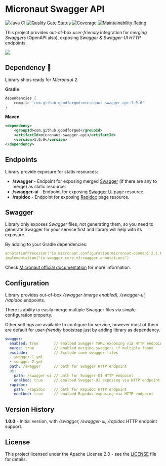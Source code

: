 # Micronaut Swagger API

![Java CI](https://github.com/GoodforGod/micronaut-swagger-api/workflows/Java%20CI/badge.svg)
[![Quality Gate Status](https://sonarcloud.io/api/project_badges/measure?project=GoodforGod_micronaut-swagger-api&metric=alert_status)](https://sonarcloud.io/dashboard?id=GoodforGod_micronaut-arangodb)
[![Coverage](https://sonarcloud.io/api/project_badges/measure?project=GoodforGod_micronaut-swagger-api&metric=coverage)](https://sonarcloud.io/dashboard?id=GoodforGod_micronaut-arangodb)
[![Maintainability Rating](https://sonarcloud.io/api/project_badges/measure?project=GoodforGod_micronaut-swagger-api&metric=sqale_rating)](https://sonarcloud.io/dashboard?id=GoodforGod_micronaut-arangodb)

This project provides out-of-box *user-friendly* integration for *merging Swaggers* (OpenAPI also), exposing *Swagger & Swagger-UI HTTP* endpoints.

![](https://media.giphy.com/media/HNOzdIugRSx8FnDKWR/giphy.gif)

## Dependency :rocket:

Library ships ready for *Micronaut 2*.

**Gradle**
```groovy
dependencies {
    compile 'com.github.goodforgod:micronaut-swagger-api:1.0.0'
}
```

**Maven**
```xml
<dependency>
    <groupId>com.github.goodforgod</groupId>
    <artifactId>micronaut-swagger-api</artifactId>
    <version>1.0.0</version>
</dependency>
```

## Endpoints

Library provide exposure for statis resources:
- **/swagger** - Endpoint for exposing merged [Swagger](https://swagger.io/docs/specification/basic-structure/) (if there are any to merge) as static resource.
- **/swagger-ui** - Endpoint for exposing [Swagger UI](https://petstore.swagger.io/) page resource.
- **/rapidoc** - Endpoint for exposing [Rapidoc](https://mrin9.github.io/RapiDoc/examples/example2.html) page resource.

## Swagger

Library only exposes *Swagger* files, not generating them, so you need to generate 
Swagger for your service first and library will help with its exposure.

By adding to your Gradle dependencies:

```yaml
annotationProcessor("io.micronaut.configuration:micronaut-openapi:2.1.0")
implementation("io.swagger.core.v3:swagger-annotations")
```

Check [Micronaut official documentation](https://micronaut-projects.github.io/micronaut-openapi/latest/guide/index.html) for more information.

## Configuration

Library provides out-of-box */swagger (merge enabled), /swagger-ui, /rapidoc* endpoints.

There is ability to easily merge multiple Swagger files via simple configuration property.

Other settings are available to configure for service, 
however most of them are default for *user-friendly* bootstrap just by adding library as dependency.

```yaml
swagger:
  enabled: true       // enalbed Swagger YAML exposing via HTTP endpoint  (default - true)
  merge: true         // enabled merging swaggers if multiple found       (default - true)
  exclude:            // Exclude some swagger files
  - swagger-1.yml
  - swagger-2.yml
  path: /swagger      // path for Swagger HTTP endpoint                   (default - /swagger)
  ui:
    path: /swagger-ui // path for Swagger-UI HTTP endpoint                (default - /swagger-ui)
    enalbed: true     // enalbed Swagger-UI exposing via HTTP endpoint    (default - true)
  rapidoc:
    path: /rapidoc    // path for Rapidoc HTTP endpoint                   (default - /rapidoc)
    enalbed: true     // enalbed Rapidoc exposing via HTTP endpoint       (default - false) 

```

## Version History

**1.0.0** - Initial version, with */swagger, /swagger-ui, /rapidoc* HTTP endpoint support.

## License

This project licensed under the Apache License 2.0 - see the [LICENSE](LICENSE) file for details.
